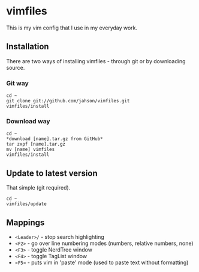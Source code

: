 vimfiles
=======
This is my vim config that I use in my everyday work.

Installation
------------

There are two ways of installing vimfiles - through git or by downloading source.

### Git way
    cd ~
    git clone git://github.com/jahson/vimfiles.git
    vimfiles/install

### Download way
    cd ~
    *download [name].tar.gz from GitHub*
    tar zxpf [name].tar.gz
    mv [name] vimfiles
    vimfiles/install

Update to latest version
------------------------

That simple (git required).

    cd ~
    vimfiles/update

Mappings
--------

* ``<Leader>/`` - stop search highlighting
* ``<F2>`` - go over line numbering modes (numbers, relative numbers, none)
* ``<F3>`` - toggle NerdTree window
* ``<F4>`` - toggle TagList window
* ``<F5>`` - puts vim in 'paste' mode (used to paste text without formatting)
